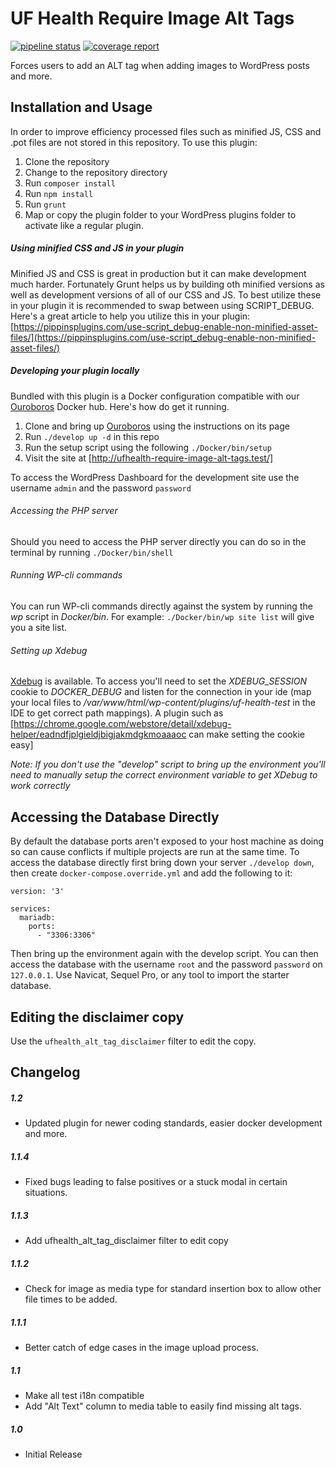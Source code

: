 UF Health Require Image Alt Tags
=============

[![pipeline status](https://gitlab.ahc.ufl.edu/WebServices/WordPress-Plugins/ufhealth-require-image-alt-tags/badges/master/pipeline.svg)](https://gitlab.ahc.ufl.edu/WebServices/WordPress-Plugins/ufhealth-require-image-alt-tags/commits/master) [![coverage report](https://gitlab.ahc.ufl.edu/WebServices/WordPress-Plugins/ufhealth-require-image-alt-tags/badges/master/coverage.svg)](https://gitlab.ahc.ufl.edu/WebServices/WordPress-Plugins/ufhealth-require-image-alt-tags/commits/master)

Forces users to add an ALT tag when adding images to WordPress posts and more.

## Installation and Usage

In order to improve efficiency processed files such as minified JS, CSS and .pot files are not stored in this repository. To use this plugin:

1. Clone the repository
2. Change to the repository directory
3. Run ```composer install```
4. Run ```npm install```
5. Run ```grunt```
6. Map or copy the plugin folder to your WordPress plugins folder to activate like a regular plugin.

##### Using minified CSS and JS in your plugin

Minified JS and CSS is great in production but it can make development much harder. Fortunately Grunt helps us by building oth minified versions as well as development versions of all of our CSS and JS. To best utilize these in your plugin it is recommended to swap between using SCRIPT_DEBUG. Here's a great article to help you utilize this in your plugin: [https://pippinsplugins.com/use-script_debug-enable-non-minified-asset-files/](https://pippinsplugins.com/use-script_debug-enable-non-minified-asset-files/)


##### Developing your plugin locally

Bundled with this plugin is a Docker configuration compatible with our [Ouroboros](https://github.com/UFHealth/ouroboros) Docker hub. Here's how do get it running.

1. Clone and bring up [Ouroboros](https://github.com/UFHealth/ouroboros) using the instructions on its page
2. Run `./develop up -d` in this repo
3. Run the setup script using the following `./Docker/bin/setup`
4. Visit the site at [http://ufhealth-require-image-alt-tags.test/]

To access the WordPress Dashboard for the development site use the username `admin` and the password `password`

###### Accessing the PHP server

Should you need to access the PHP server directly you can do so in the terminal by running ```./Docker/bin/shell```

###### Running WP-cli commands

You can run WP-cli commands directly against the system by running the *wp* script in *Docker/bin*. For example: ```./Docker/bin/wp site list``` will give you a site list.

###### Setting up Xdebug

[Xdebug](https://xdebug.org/) is available. To access you'll need to set the *XDEBUG_SESSION* cookie to *DOCKER_DEBUG* and listen for the connection in your ide (map your local files to */var/www/html/wp-content/plugins/uf-health-test* in the IDE to get correct path mappings). A plugin such as [https://chrome.google.com/webstore/detail/xdebug-helper/eadndfjplgieldjbigjakmdgkmoaaaoc can make setting the cookie easy]

*Note: If you don't use the "develop" script to bring up the environment you'll need to manually setup the correct environment variable to get XDebug to work correctly*

## Accessing the Database Directly

By default the database ports aren't exposed to your host machine as doing so can cause conflicts if multiple projects are run at the same time. To access the database directly first bring down your server `./develop down`, then create `docker-compose.override.yml` and add the following to it:

```
version: '3'

services:
  mariadb:
	ports:
	  - "3306:3306"
```

Then bring up the environment again with the develop script. You can then access the database with the username `root` and the password `password` on `127.0.0.1`. Use Navicat, Sequel Pro, or any tool to import the starter database.

## Editing the disclaimer copy

Use the `ufhealth_alt_tag_disclaimer` filter to edit the copy.

## Changelog

##### 1.2
* Updated plugin for newer coding standards, easier docker development and more.

##### 1.1.4
* Fixed bugs leading to false positives or a stuck modal in certain situations.

##### 1.1.3
* Add ufhealth_alt_tag_disclaimer filter to edit copy

##### 1.1.2
* Check for image as media type for standard insertion box to allow other file times to be added.

##### 1.1.1
* Better catch of edge cases in the image upload process.

##### 1.1
* Make all test i18n compatible
* Add "Alt Text" column to media table to easily find missing alt tags.

##### 1.0
* Initial Release
